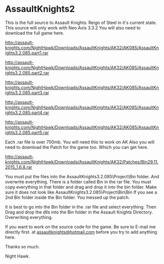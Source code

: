 # AssaultKnights2
This is the full source to Assault Knights: Reign of Steel in it's current state.
This source will only work with Neo Axis 3.3.2
You will also need to download the full game here.

http://assault-knights.com/NightHawk/Downloads/AssaultKnights/AK32/AK085/AssaultKnights3.2.085.part1.rar

http://assault-knights.com/NightHawk/Downloads/AssaultKnights/AK32/AK085/AssaultKnights3.2.085.part2.rar

http://assault-knights.com/NightHawk/Downloads/AssaultKnights/AK32/AK085/AssaultKnights3.2.085.part3.rar

http://assault-knights.com/NightHawk/Downloads/AssaultKnights/AK32/AK085/AssaultKnights3.2.085.part4.rar

http://assault-knights.com/NightHawk/Downloads/AssaultKnights/AK32/AK085/AssaultKnights3.2.085.part5.rar

Each .rar file is over 700mb. You will need this to work on AK
Also you will need to download the Patch for the game too.
Which you can get here.

http://assault-knights.com/NightHawk/Downloads/AssaultKnights/AK32/Patches/Bin29.11.2015_1.6.8.rar

You must put the files into the AssaultKnights3.2.085\Project\Bin folder. And overwrite everything.
There is a folder called Bin in the rar file. You must copy everything in that folder and drag and drop it
into the bin folder. Make sure it does not look like AssaultKnights3.2.085\Project\Bin\Bin
If you see a 2nd Bin folder inside the Bin folder. You messed up the patch.

It is best to go into the Bin folder in the .rar file and select everything. Then Drag and drop the dlls into 
the Bin folder in the Assault Knights Directory. Overwriting everything.

If you want to work on the source code for the game. Be sure to E-mail me directly first. at assaultknights@hotmail.com
before you try to add anything here. 

Thanks so much.

Night Hawk.
